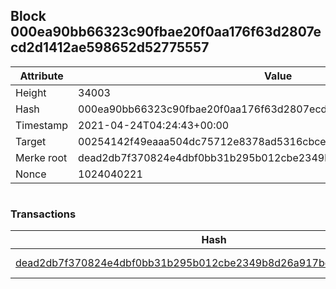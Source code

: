 ## Block 000ea90bb66323c90fbae20f0aa176f63d2807ecd2d1412ae598652d52775557

Attribute | Value
--- | ---
Height | 34003
Hash | 000ea90bb66323c90fbae20f0aa176f63d2807ecd2d1412ae598652d52775557
Timestamp | 2021-04-24T04:24:43+00:00
Target | 00254142f49eaaa504dc75712e8378ad5316cbcead634704b3734b6271167cc4
Merke root | dead2db7f370824e4dbf0bb31b295b012cbe2349b8d26a917be7248b3a3d15e4
Nonce | 1024040221

```

```

### Transactions

Hash | Amount
--- | ---
[dead2db7f370824e4dbf0bb31b295b012cbe2349b8d26a917be7248b3a3d15e4](dead2db7f370824e4dbf0bb31b295b012cbe2349b8d26a917be7248b3a3d15e4.md) | 10.00000000 SKEPTI 
